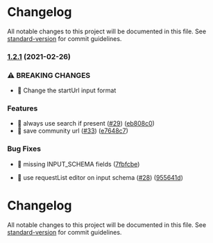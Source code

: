 # Changelog

All notable changes to this project will be documented in this file. See [standard-version](https://github.com/conventional-changelog/standard-version) for commit guidelines.

### [1.2.1](https://github.com/mokkapps/changelog-generator-demo/compare/v1.2.0...v1.2.1) (2021-02-26)


### ⚠ BREAKING CHANGES

* 🧨 Change the startUrl input format

### Features

* 🎸 always use search if present ([#29](https://github.com/gustavotr/reddit-scraper/issues/29)) ([eb808c0](https://github.com/mokkapps/changelog-generator-demo/commits/eb808c001cfbb028b1365481796190bb5344b7e2))
* 🎸 save community url ([#33](https://github.com/gustavotr/reddit-scraper/issues/33)) ([e7648c7](https://github.com/mokkapps/changelog-generator-demo/commits/e7648c7d6c17e8dd3b1b47d39669f0600615da94))


### Bug Fixes

* 🐛 missing INPUT_SCHEMA fields ([7fbfcbe](https://github.com/mokkapps/changelog-generator-demo/commits/7fbfcbee7f2467197998b61e1f315bd00c8f3305))


* 🤖 use requestList editor on input schema ([#28](https://github.com/gustavotr/reddit-scraper/issues/28)) ([955641d](https://github.com/mokkapps/changelog-generator-demo/commits/955641d50c9e141b080cfe1cd0938bd1b604e335))

# Changelog

All notable changes to this project will be documented in this file. See [standard-version](https://github.com/conventional-changelog/standard-version) for commit guidelines.
